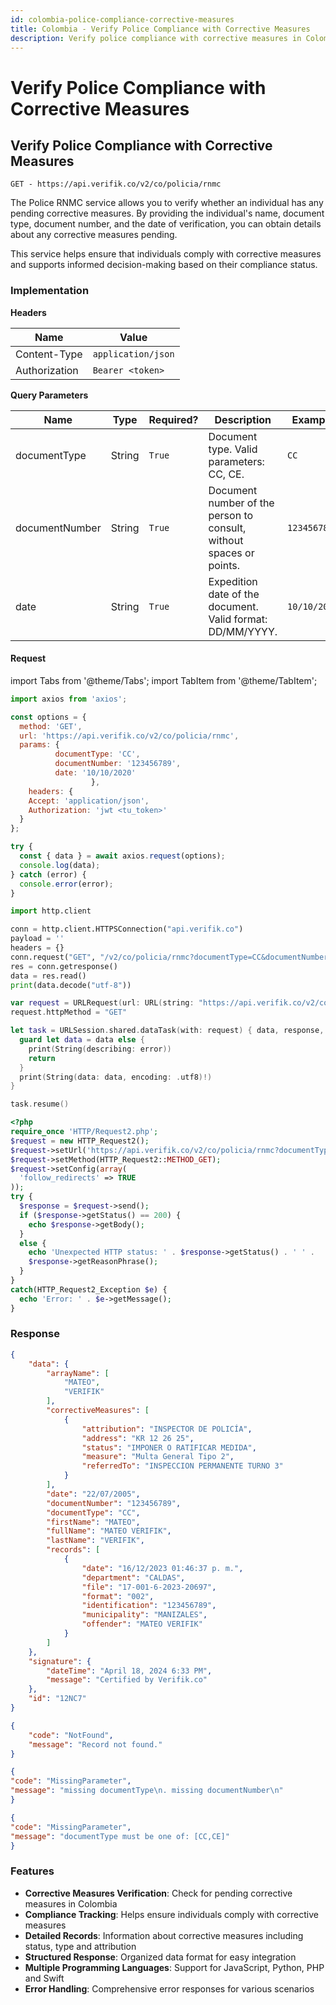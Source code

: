 ```yaml
---
id: colombia-police-compliance-corrective-measures
title: Colombia - Verify Police Compliance with Corrective Measures
description: Verify police compliance with corrective measures in Colombia
---
```


# Verify Police Compliance with Corrective Measures

## Verify Police Compliance with Corrective Measures

`GET - https://api.verifik.co/v2/co/policia/rnmc`

The Police RNMC service allows you to verify whether an individual has any pending corrective measures. By providing the individual's name, document type, document number, and the date of verification, you can obtain details about any corrective measures pending.

This service helps ensure that individuals comply with corrective measures and supports informed decision-making based on their compliance status.

### Implementation

**Headers**

| Name          | Value              |
| ------------- | ------------------ |
| Content-Type  | `application/json` |
| Authorization | `Bearer <token>`   |

**Query Parameters**

<table><thead><tr><th width="194">Name</th><th width="98">Type</th><th width="109">Required?</th><th width="205">Description</th><th>Example</th></tr></thead><tbody><tr><td>documentType</td><td>String</td><td><code>True</code></td><td>Document type. Valid parameters: CC, CE.</td><td><code>CC</code></td></tr><tr><td>documentNumber</td><td>String</td><td><code>True</code></td><td>Document number of the person to consult, without spaces or points.</td><td><code>123456789</code></td></tr><tr><td>date</td><td>String</td><td><code>True</code></td><td>Expedition date of the document. Valid format: DD/MM/YYYY.</td><td><code>10/10/2020</code></td></tr></tbody></table>

#### Request

import Tabs from '@theme/Tabs';
import TabItem from '@theme/TabItem';

<Tabs>
<TabItem value="javascript" label="JavaScript">

```javascript
import axios from 'axios';

const options = {
  method: 'GET',
  url: 'https://api.verifik.co/v2/co/policia/rnmc',
  params: {
		  documentType: 'CC', 
		  documentNumber: '123456789', 
		  date: '10/10/2020'
				  },  
	headers: {
    Accept: 'application/json',
    Authorization: 'jwt <tu_token>'
  }
};

try {
  const { data } = await axios.request(options);
  console.log(data);
} catch (error) {
  console.error(error);
}
```

</TabItem>
<TabItem value="python" label="Python">

```python
import http.client

conn = http.client.HTTPSConnection("api.verifik.co")
payload = ''
headers = {}
conn.request("GET", "/v2/co/policia/rnmc?documentType=CC&documentNumber=&date=", payload, headers)
res = conn.getresponse()
data = res.read()
print(data.decode("utf-8"))
```

</TabItem>
<TabItem value="swift" label="Swift">

```swift
var request = URLRequest(url: URL(string: "https://api.verifik.co/v2/co/policia/rnmc?documentType=CC&documentNumber=&date=")!,timeoutInterval: Double.infinity)
request.httpMethod = "GET"

let task = URLSession.shared.dataTask(with: request) { data, response, error in 
  guard let data = data else {
    print(String(describing: error))
    return
  }
  print(String(data: data, encoding: .utf8)!)
}

task.resume()

```

</TabItem>
<TabItem value="php" label="PHP">

```php
<?php
require_once 'HTTP/Request2.php';
$request = new HTTP_Request2();
$request->setUrl('https://api.verifik.co/v2/co/policia/rnmc?documentType=CC&documentNumber=&date=');
$request->setMethod(HTTP_Request2::METHOD_GET);
$request->setConfig(array(
  'follow_redirects' => TRUE
));
try {
  $response = $request->send();
  if ($response->getStatus() == 200) {
    echo $response->getBody();
  }
  else {
    echo 'Unexpected HTTP status: ' . $response->getStatus() . ' ' .
    $response->getReasonPhrase();
  }
}
catch(HTTP_Request2_Exception $e) {
  echo 'Error: ' . $e->getMessage();
}
```

</TabItem>
</Tabs>

### **Response**

<Tabs>
<TabItem value="200" label="200">

```json
{
    "data": {
        "arrayName": [
            "MATEO",
            "VERIFIK"
        ],
        "correctiveMeasures": [
            {
                "attribution": "INSPECTOR DE POLICÍA",
                "address": "KR 12 26 25",
                "status": "IMPONER O RATIFICAR MEDIDA",
                "measure": "Multa General Tipo 2",
                "referredTo": "INSPECCION PERMANENTE TURNO 3"
            }
        ],
        "date": "22/07/2005",
        "documentNumber": "123456789",
        "documentType": "CC",
        "firstName": "MATEO",
        "fullName": "MATEO VERIFIK",
        "lastName": "VERIFIK",
        "records": [
            {
                "date": "16/12/2023 01:46:37 p. m.",
                "department": "CALDAS",
                "file": "17-001-6-2023-20697",
                "format": "002",
                "identification": "123456789",
                "municipality": "MANIZALES",
                "offender": "MATEO VERIFIK"
            }
        ]
    },
    "signature": {
        "dateTime": "April 18, 2024 6:33 PM",
        "message": "Certified by Verifik.co"
    },
    "id": "12NC7"
}
```

</TabItem>
<TabItem value="404" label="404">

```json
{
    "code": "NotFound",
    "message": "Record not found."
}
```

</TabItem>
<TabItem value="409-1" label="409 (Missing Parameters)">

```json
{
"code": "MissingParameter",
"message": "missing documentType\n. missing documentNumber\n"
}
```

</TabItem>
<TabItem value="409-2" label="409 (Invalid Document Type)">

```json
{
"code": "MissingParameter",
"message": "documentType must be one of: [CC,CE]"
}
```

</TabItem>
</Tabs>

### Features

-   **Corrective Measures Verification**: Check for pending corrective measures in Colombia
-   **Compliance Tracking**: Helps ensure individuals comply with corrective measures
-   **Detailed Records**: Information about corrective measures including status, type and attribution
-   **Structured Response**: Organized data format for easy integration
-   **Multiple Programming Languages**: Support for JavaScript, Python, PHP and Swift
-   **Error Handling**: Comprehensive error responses for various scenarios